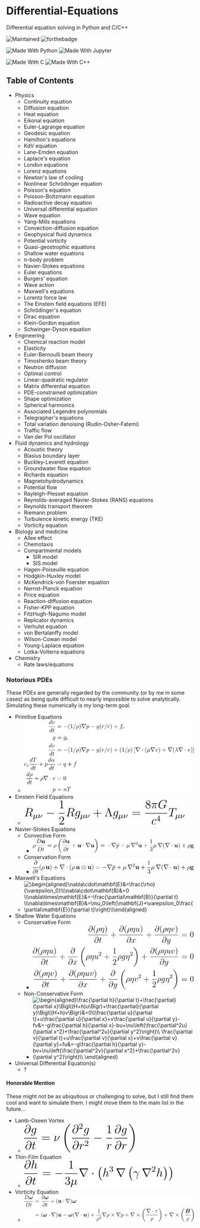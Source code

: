 # Differential-Equations
Differential equation solving in Python and C/C++

![Maintained](https://img.shields.io/badge/Maintained%3F-Slowly-1f425f.svg?style=for-the-badge&logo=appveyor)
![forthebadge](https://img.shields.io/badge/Work_in_Progress-purple.svg?style=for-the-badge&logo=appveyor)


![Made With Python](https://img.shields.io/badge/MADE_WITH-PYTHON-3776AB.svg?labelColor=ffd140&logo=python&style=for-the-badge)
![Made With Jupyter](https://img.shields.io/badge/MADE_WITH-JUPYTER-F37626.svg?labelColor=4e4e4e&logo=jupyter&style=for-the-badge)


![Made With C](https://img.shields.io/badge/MADE_WITH-C-A8B9CC.svg?logo=c&style=for-the-badge)
![Made With C++](https://img.shields.io/badge/MADE_WITH-C++-00599C.svg?labelColor=659ad2&logo=c%2b%2b&style=for-the-badge)

## Table of Contents
- Physics
    - Continuity equation
    - Diffusion equation
    - Heat equation
    - Eikonal equation
    - Euler-Lagrange equation
    - Geodesic equation
    - Hamilton's equations
    - KdV equation
    - Lane-Emden equation
    - Laplace's equation
    - London equations
    - Lorenz equations
    - Newton's law of cooling
    - Nonlinear Schrödinger equation
    - Poisson's equation
    - Poisson-Boltzmann equation
    - Radioactive decay equation
    - Universal differential equation
    - Wave equation
    - Yang-Mills equations
    - Convection-diffusion equation
    - Geophysical fluid dynamics
    - Potential vorticity
    - Quasi-geostrophic equations
    - Shallow water equations
    - n-body problem
    - Navier-Stokes equations
    - Euler equations
    - Burgers' equation
    - Wave action
    - Maxwell's equations
    - Lorentz force law
    - The Einstein field equations (EFE)
    - Schrödinger's equation
    - Dirac equation
    - Klein-Gordon equation
    - Schwinger-Dyson equation
- Engineering
    - Chemical reaction model
    - Elasticity
    - Euler-Bernoulli beam theory
    - Timoshenko beam theory
    - Neutron diffusion
    - Optimal control
    - Linear-quadratic regulator
    - Matrix differential equation
    - PDE-constrained optimization
    - Shape optimization
    - Spherical harmonics
    - Associated Legendre polynomials
    - Telegrapher's equations
    - Total variation denoising (Rudin-Osher-Fatemi)
    - Traffic flow
    - Van der Pol oscillator
- Fluid dynamics and hydrology
    - Acoustic theory
    - Blasius boundary layer
    - Buckley-Leverett equation
    - Groundwater flow equation
    - Richards equation
    - Magnetohydrodynamics
    - Potential flow
    - Rayleigh-Plesset equation
    - Reynolds-averaged Navier-Stokes (RANS) equations
    - Reynolds transport theorem
    - Riemann problem
    - Turbulence kinetic energy (TKE)
    - Vorticity equation
- Biology and medicine
    - Allee effect
    - Chemotaxis
    - Compartmental models
        - SIR model
        - SIS model
    - Hagen-Poiseuille equation
    - Hodgkin-Huxley model
    - McKendrick-von Foerster equation
    - Nernst-Planck equation
    - Price equation
    - Reaction-diffusion equation
    - Fisher-KPP equation
    - FitzHugh-Nagumo model
    - Replicator dynamics
    - Verhulst equation
    - von Bertalanffy model
    - Wilson-Cowan model
    - Young-Laplace equation
    - Lotka-Volterra equations
- Chemistry
    - Rate laws/equations


### Notorious PDEs

These PDEs are generally regarded by the community (or by me in some cases) as being quite difficult to nearly impossible to solve analytically. Simulating these numerically is my long-term goal.

- Primitive Equations
    - ![$\begin{aligned}\frac{dv}{dt}&=-(1/\rho)\nabla p-g(r/r)+f_{r}\\ g&=g_e\\ \frac{dv}{dt}&=-(1/\rho)\nabla p-g(r/r)+(1/\rho )\left[\nabla\cdot (\mu\nabla v)+\nabla (\lambda\nabla\cdot v)\right]\\ c_{v}\frac{dT}{dt}+p\frac{d\alpha}{dt}&=q+f\\ \frac{d\rho}{dt}+\rho\nabla\cdot v&=0\\ p&=nT\\ \end{aligned}$](svg/primitive_equations.svg)
- Einstein Field Equations
    - ![$R_{\mu\nu}-\frac{1}{2}Rg_{\mu\nu}+\Lambda g_{\mu\nu}=\frac{8\pi G}{c^4}T_{\mu\nu}$](svg/einstein_field_equations.svg)
- Navier-Stokes Equations
    - Convective Form
        - ![$\rho\frac{D\mathbf{u}}{Dt}=\rho\left(\frac{\partial\mathbf{u}}{\partial t}+\mathbf{u}\cdot\nabla\mathbf{u}\right)=-\nabla\bar{p}+\mu\,\nabla^{2}\mathbf{u}+\frac{1}{3}\mu\,\nabla(\nabla\cdot\mathbf{u})+\rho\mathbf{g}$](svg/navier_stokes_equations_convective.svg)
    - Conservation Form
        - ![$\frac{\partial}{\partial t}(\rho\,\mathbf{u})+\nabla\cdot(\rho\,\mathbf{u}\otimes\mathbf{u})=-\nabla\bar{p}+\mu\,\nabla^{2}\mathbf{u}+\frac{1}{3}\mu\,\nabla(\nabla\cdot\mathbf{u})+\rho\mathbf{g}$](svg/navier_stokes_equations_conservation.svg)
- Maxwell's Equations
    - ![$\begin{aligned}\nabla\cdot\mathbf{E}&=\frac{\rho}{\varepsilon_0}\\\nabla\cdot\mathbf{B}&=0
\\\nabla\times\mathbf{E}&=-\frac{\partial\mathbf{B}}{\partial t}
\\\nabla\times\mathbf{B}&=\mu_0\left(\mathbf{J}+\varepsilon_0\frac{\partial\mathbf{E}}{\partial t}\right)\\\end{aligned}$](svg/maxwells_equations.svg)
- Shallow Water Equations
    - Conservative Form
        - ![$\begin{aligned}\frac{\partial(\rho\eta)}{\partial t}+\frac{\partial(\rho\eta u)}{\partial x}+\frac{\partial(\rho\eta v)}{\partial y}&=0\\ \frac{\partial (\rho\eta u)}{\partial t}+\frac{\partial}{\partial x}\left(\rho\eta u^2+\frac{1}{2}\rho g\eta^2\right)+\frac{\partial(\rho\eta uv)}{\partial y}&=0\\ \frac{\partial(\rho\eta v)}{\partial t}+\frac{\partial(\rho\eta uv)}{\partial x}+\frac{\partial}{\partial y}\left(\rho\eta v^2+\frac{1}{2}\rho g\eta^2\right)&=0\end{aligned}$](svg/shallow_water_equations_conservative.svg)
    - Non-Conservative Form
        - ![$\begin{aligned}\frac{\partial h}{\partial t}+\frac{\partial}{\partial x}\Bigl((H+h)u\Bigr)+\frac{\partial}{\partial y}\Bigl((H+h)v\Bigr)&=0\\\frac{\partial u}{\partial t}+u\frac{\partial u}{\partial x}+v\frac{\partial u}{\partial y}-fv&=-g\frac{\partial h}{\partial x}-bu+\nu\left(\frac{\partial^2u}{\partial x^2}+\frac{\partial^2u}{\partial y^2}\right)\\ \frac{\partial v}{\partial t}+u\frac{\partial v}{\partial x}+v\frac{\partial v}{\partial y}+fu&=-g\frac{\partial h}{\partial y}-bv+\nu\left(\frac{\partial^2v}{\partial x^2}+\frac{\partial^2v}{\partial y^2}\right)\\ \end{aligned}$](svg/shallow_water_equations_nonconservative.svg)
- Universal Differential Equation(s)
    - ?

#### Honorable Mention
These might not be as ubiquitous or challenging to solve, but I still find them cool and want to simulate them. I might move them to the main list in the future...
- Lamb-Oseen Vortex
    - ![$\frac{\partial g}{\partial t}=\nu\left(\frac{\partial^2g}{\partial r^2}-\frac{1}{r}\frac{\partial g}{\partial r}\right)$](svg/lamb_oseen_vortex.svg)
- Thin-Film Equation
    - ![$\frac{\partial h}{\partial t}=-\frac{1}{3\mu}\nabla\cdot\left(h^3\,\nabla\left(\gamma\,\nabla^2h\right)\right)$](svg/thin_film_equation.svg)
- Vorticity Equation
    - ![$\begin{aligned}\frac{D\boldsymbol{\omega}}{Dt}&=\frac{\partial\boldsymbol{\omega}}{\partial t}+(\mathbf{u}\cdot\nabla)\boldsymbol{\omega}\\&=(\boldsymbol{\omega}\cdot\nabla)\boldsymbol{u}-\boldsymbol{\omega}(\nabla\cdot\boldsymbol{u})+\frac{1}{\rho^2}\nabla\rho\times\nabla p+\nabla\times\left(\frac{\nabla\cdot\tau}{\rho}\right)+\nabla\times\left(\frac{\boldsymbol{B}}{\rho}\right)\end{aligned}$](svg/vorticity_equation.svg)
